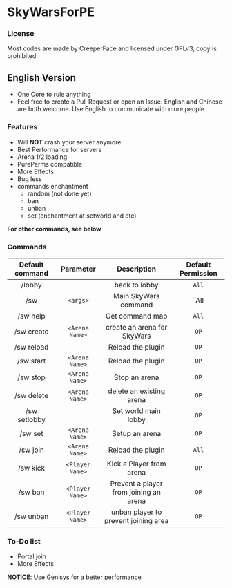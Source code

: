 # SkyWarsForPE

### License
Most codes are made by CreeperFace and licensed under GPLv3, copy is prohibited.

## English Version

* One Core to rule anything
* Feel free to create a Pull Request or open an Issue. English and Chinese are both welcome. Use English to communicate with more people.

### Features
* Will **NOT** crash your server anymore
* Best Performance for servers
* Arena 1/2 loading
* PurePerms compatible 
* More Effects
* Bug less
* commands enchantment 
  - random (not done yet)
  - ban
  - unban
  - set (enchantment at setworld and etc)

**For other commands, see below**

### Commands
| Default command | Parameter | Description | Default Permission |
| :-----: | :-------: | :---------: | :-------: |
| /lobby | | back to lobby | `All` |
| /sw |`<args>` | Main SkyWars command | `All | OP` |
| /sw help | | Get command map | `All` |
| /sw create | `<Arena Name>` | create an arena for SkyWars | `OP` |
| /sw reload | | Reload the plugin | `OP` |
| /sw start | `<Arena Name>` | Reload the plugin | `OP` |
| /sw stop | `<Arena Name>` | Stop an arena | `OP` |
| /sw delete | `<Arena Name>` | delete an existing arena | `OP` |
| /sw setlobby | | Set world main lobby | `OP` |
| /sw set | `<Arena Name>` | Setup an arena | `OP` |
| /sw join | `<Arena Name>` | Reload the plugin | `All` |
| /sw kick | `<Player Name>` | Kick a Player from arena | `OP` |
| /sw ban | `<Player Name>`| Prevent a player from joining an arena| `OP` |
| /sw unban | `<Player Name>`| unban player to prevent joining area | `OP` |

### To-Do list
* Portal join
* More Effects

**NOTICE**: Use Genisys for a better performance

